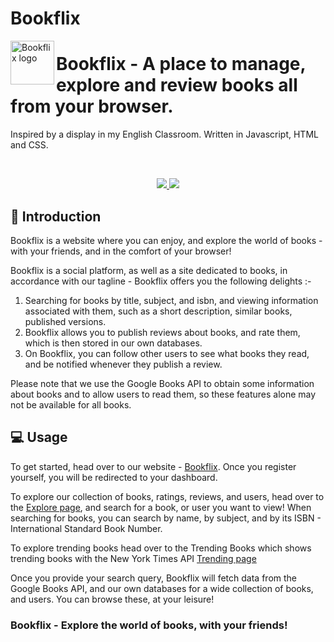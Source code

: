# Bookflix
<img align="left" width=70px height=70px src="/images//BookFlix.png" alt="Bookflix logo">

 <h1>Bookflix - A place to manage, explore and review books all from your browser.</h1>
 
 Inspired by a display in my English Classroom. Written in Javascript, HTML and CSS.

<br>

<p align="center">

<a href="https://github.com/Harry-Hopkinson">
	<img src= "https://images.weserv.nl/?url=avatars.githubusercontent.com/u/63599884?v=4&h=100&w=100&fit=cover&mask=circle&maxage=7d">
</a>
	
<a href="https://github.com/Harry-Hopkinson">
	<img src= "https://images.weserv.nl/?url=avatars.githubusercontent.com/u/85027459?v=4&h=100&w=100&fit=cover&mask=circle&maxage=7d">
</a>

</p>

## 🏁 Introduction

Bookflix is a website where you can enjoy, and explore the world of books - with your friends, and in the comfort of your browser!

Bookflix is a social platform, as well as a site dedicated to books, in accordance with our tagline - Bookflix offers you the following delights :-

1. Searching for books by title, subject, and isbn, and viewing information associated with them, such as a short description, similar books, published versions.
2. Bookflix allows you to publish reviews about books, and rate them, which is then stored in our own databases.
3. On Bookflix, you can follow other users to see what books they read, and be notified whenever they publish a review.

Please note that we use the Google Books API to obtain some information about books and to allow users to read them, so these features alone may not be available for all books. 

## 💻 Usage

To get started, head over to our website - [Bookflix](https://harry-hopkinson.github.io/Bookflix). Once you register yourself, you will be redirected to your dashboard.

To explore our collection of books, ratings, reviews, and users, head over to the [Explore page](https://harry-hopkinson.github.io/Bookflix/explore), and search for a book, or user you want to view! When searching for books, you can search by name, by subject, and by its ISBN - International Standard Book Number.

To explore trending books head over to the Trending Books which shows trending books with the New York Times API [Trending page](https://harry-hopkinson.github.io/Bookflix/trending)

Once you provide your search query, Bookflix will fetch data from the Google Books API, and our own databases for a wide collection of books, and users. You can browse these, at your leisure!

<h3 allign="center">Bookflix - Explore the world of books, with your friends! </h3>
